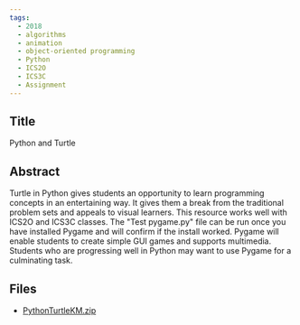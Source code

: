 ```yaml
---
tags:
  - 2018
  - algorithms
  - animation
  - object-oriented programming
  - Python
  - ICS2O
  - ICS3C
  - Assignment
---
```

    
## Title

Python and Turtle

## Abstract

Turtle in Python gives students an opportunity to learn programming concepts in an entertaining way.   It gives them a break from the traditional problem sets and appeals to visual learners.   This resource works well with ICS2O and ICS3C classes.   The "Test pygame.py" file can be run once you have installed Pygame and will confirm if the install worked.   Pygame will enable students to create simple GUI games and supports multimedia.   Students who are progressing well in Python may want to use Pygame for a culminating task.

## Files

- [PythonTurtleKM.zip](resources/2018/Kiley_McDaniel/PythonTurtleKM.zip)

